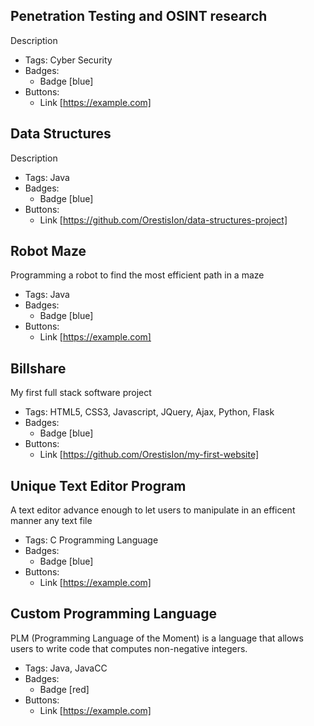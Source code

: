 ## Penetration Testing and OSINT research
Description
- Tags: Cyber Security
- Badges:
  - Badge [blue]
- Buttons:
  - Link [https://example.com]

## Data Structures
Description
- Tags: Java
- Badges:
  - Badge [blue]
- Buttons:
  - Link [https://github.com/OrestisIon/data-structures-project]

## Robot Maze 
Programming a robot to find the most efficient path in a maze
- Tags: Java
- Badges:
  - Badge [blue]
- Buttons:
  - Link [https://example.com]


## Billshare
My first full stack software project
- Tags: HTML5, CSS3, Javascript, JQuery, Ajax, Python, Flask
- Badges:
  - Badge [blue]
- Buttons:
  - Link [https://github.com/OrestisIon/my-first-website]


## Unique Text Editor Program
A text editor advance enough to let users to manipulate in an efficent manner any text file
- Tags: C Programming Language
- Badges:
  - Badge [blue]
- Buttons:
  - Link [https://example.com]

## Custom Programming Language  
PLM (Programming Language of the Moment) is a language that allows users to write code that computes non-negative integers.
- Tags: Java, JavaCC
- Badges:
  - Badge [red]
- Buttons:
  - Link [https://example.com]